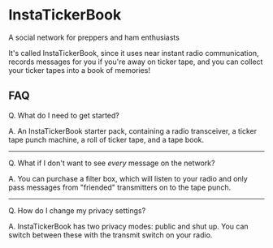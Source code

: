 # InstaTickerBook
A social network for preppers and ham enthusiasts

It's called InstaTickerBook, since it uses near instant radio communication, records messages for you if you're away on ticker tape, and you can collect your ticker tapes into a book of memories!

## FAQ
Q. What do I need to get started?

A. An InstaTickerBook starter pack, containing a radio transceiver, a ticker tape punch machine, a roll of ticker tape, and a tape book. 

---
Q. What if I don't want to see _every_ message on the network?

A. You can purchase a filter box, which will listen to your radio and only pass messages from "friended" transmitters on to the tape punch.

---
Q. How do I change my privacy settings?

A. InstaTickerBook has two privacy modes: public and shut up. You can switch between these with the transmit switch on your radio.
